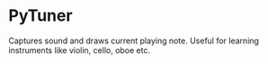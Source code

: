 # PyTuner
Captures sound and draws current playing note. Useful for learning instruments like violin, cello, oboe etc.

